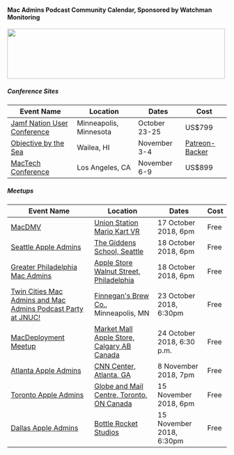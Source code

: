 #### Mac Admins Podcast Community Calendar, Sponsored by Watchman Monitoring

[<img src="https://podcast.macadmins.org/wp-content/uploads/2017/06/Watchman-Monitoring-logo-blue.png" alt="" width="500" height="115" />](https://www.watchmanmonitoring.com)
 
##### Conference Sites

| Event Name | Location | Dates | Cost |
|------------|----------|-------|------|
| [Jamf Nation User Conference](https://www.jamf.com/events/jamf-nation-user-conference/2018/) | Minneapolis, Minnesota | October 23-25 | US$799 |
| [Objective by the Sea](https://objectivebythesea.com) | Wailea, HI | November 3-4 | [Patreon-Backer](https://objectivebythesea.com/attending.html) |
| [MacTech Conference](https://conference.mactech.com) | Los Angeles, CA | November 6-9 | US$899 |

##### Meetups

| Event Name | Location | Dates | Cost |
|------------|----------|-------|------|
| [MacDMV](https://macdmv.com) | [Union Station Mario Kart VR](https://goo.gl/maps/Ksee85MbQyj) | 17 October 2018, 6pm | Free |
| [Seattle Apple Admins](https://www.meetup.com/Seattle-Apple-Admins/events/) | [The Giddens School, Seattle](https://goo.gl/maps/pD2DiAgLiaG2) | 18 October 2018, 6pm | Free |
| [Greater Philadelphia Mac Admins](https://www.meetup.com/Greater-Philadelphia-Area-Mac-Admins/events/255486488/) | [Apple Store Walnut Street, Philadelphia](https://www.apple.com/retail/walnutstreet/) | 18 October 2018, 6pm | Free |
| [Twin Cities Mac Admins and Mac Admins Podcast Party at JNUC!](https://www.eventbrite.com/e/twin-cities-mac-admins-and-mac-admins-podcast-party-at-jnuc-tickets-51288651738) | [Finnegan's Brew Co.](https://goo.gl/maps/c72kWzS1HvG2), Minneapolis, MN | 23 October 2018, 6:30pm | Free |
| [MacDeployment Meetup](http://macdeployment.ca) | [Market Mall Apple Store, Calgary AB Canada](https://maps.apple.com/?address=3625%20Shaganappi%20Trail%20NW\,%20Calgary%20AB%20T3A%200E2\,%20Canada&auid=3320776729563026883&ll=51.082992\,-114.154370&lsp=9902&q=Apple%20Market%20Mall) | 24 October 2018, 6:30 p.m. | Free |
| [Atlanta Apple Admins](https://www.meetup.com/Atlanta-Apple-Admins/) | [CNN Center, Atlanta, GA](http://maps.apple.com/?address=115,Centenial+Olympic+Park+DR+NW,Atlanta,Georgia) | 8 November 2018, 7pm | Free |
| [Toronto Apple Admins](https://torontomacadminsgroup.github.io/) | [Globe and Mail Centre, Toronto, ON Canada](https://goo.gl/maps/57GRKLNha4N2) | 15 November 2018, 6pm | Free |
| [Dallas Apple Admins](https://dallasappleadmins.org/) | [Bottle Rocket Studios](https://goo.gl/maps/F956UvYNby22) | 15 November 2018, 6:30pm | Free |
